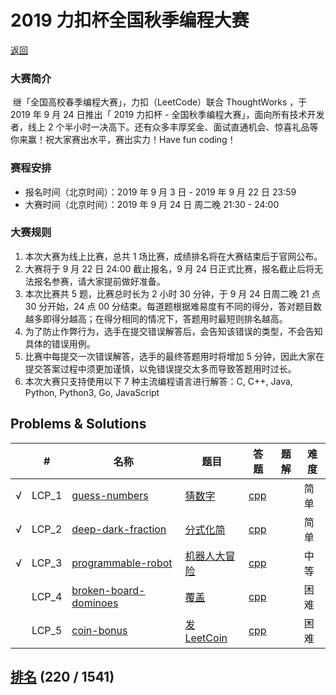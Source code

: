# 2019 力扣杯全国秋季编程大赛
[返回](../../README.md)

### 大赛简介

​                                继「全国高校春季编程大赛」，力扣（LeetCode）联合  ThoughtWorks ，于 2019 年 9 月 24 日推出「 2019 力扣杯 - 全国秋季编程大赛」，面向所有技术开发者，线上 2  个半小时一决高下。还有众多丰厚奖金、面试直通机会、惊喜礼品等你来赢！祝大家赛出水平，赛出实力！Have fun coding！                            

### 赛程安排

- 报名时间（北京时间）：2019 年 9 月 3 日 - 2019 年 9 月 22 日 23:59                                
- 大赛时间（北京时间）：2019 年 9 月 24 日 周二晚 21:30 - 24:00                                

### 大赛规则

1. 本次大赛为线上比赛，总共 1 场比赛，成绩排名将在大赛结束后于官网公布。
2. 大赛将于 9 月 22 日 24:00 截止报名，9 月 24 日正式比赛，报名截止后将无法报名参赛，请大家提前做好准备。
3. 本次比赛共 5 题，比赛总时长为 2 小时 30 分钟，于 9 月 24 日周二晚 21 点 30 分开始，24 点 00 分结束。每道题根据难易度有不同的得分，答对题目数越多即得分越高；在得分相同的情况下，答题用时最短则排名越高。
4. 为了防止作弊行为，选手在提交错误解答后，会告知该错误的类型，不会告知具体的错误用例。
5. 比赛中每提交一次错误解答，选手的最终答题用时将增加 5 分钟，因此大家在提交答案过程中须更加谨慎，以免错误提交太多而导致答题用时过长。
6. 本次大赛只支持使用以下 7 种主流编程语言进行解答：C, C++, Java, Python, Python3, Go, JavaScript

## Problems & Solutions

|     | #   | 名称                 | 题目                  | 答题          | 题解 | 难度 |
| --- | --- | -------------------- | --------------------- | ------------- | ---- | ---- |
| √ | LCP_1 | [guess-numbers](../../problems/guess-numbers) | [猜数字](../../problems/guess-numbers/README.md) | [cpp](../../problems/guess-numbers/SOLUTION.cpp) |   | 简单 |
| √ | LCP_2 | [deep-dark-fraction](../../problems/deep-dark-fraction) | [分式化简](../../problems/deep-dark-fraction/README.md) | [cpp](../../problems/deep-dark-fraction/SOLUTION.cpp) |   | 简单 |
| √ | LCP_3 | [programmable-robot](../../problems/programmable-robot) | [机器人大冒险](../../problems/programmable-robot/README.md) | [cpp](../../problems/programmable-robot/SOLUTION.cpp) |   | 中等 |
|   | LCP_4 | [broken-board-dominoes](../../problems/broken-board-dominoes) | [覆盖](../../problems/broken-board-dominoes/README.md) | [cpp](../../problems/broken-board-dominoes/SOLUTION.cpp) |   | 困难 |
| | LCP_5 | [coin-bonus](../../problems/coin-bonus) | [发 LeetCoin](../../problems/coin-bonus/README.md) | [cpp](../../problems/coin-bonus/SOLUTION.cpp) | | 困难 |

## [排名](https://leetcode-cn.com/contest/season/2019-fall/ranking/) (220 / 1541)

